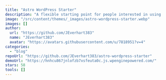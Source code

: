 ```yaml
---
title: "Astro WordPress Starter"
description: "A flexible starting point for people interested in using Astro with WordPress as a headless CMS using WPGraphQL."
image: "/src/content/themes/_images/astro-wordpress-starter.webp"
images: []
author:
  url: "https://github.com/JEverhart383"
  name: "JEverhart383"
  avatar: "https://avatars.githubusercontent.com/u/7818951?v=4"
categories:
  - "blog"
repoUrl: "https://github.com/JEverhart383/astro-wordpress-starter"
demoUrl: "https://hnhcu867jnlofzb7xsfeuta0c.js.wpenginepowered.com/"
stars: 58
tools: []
---
```

